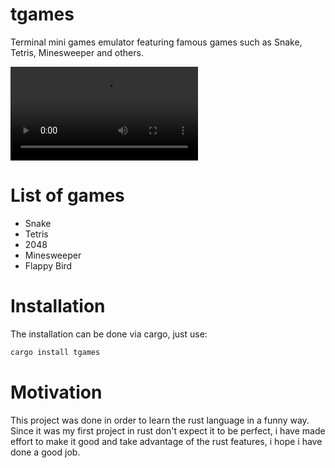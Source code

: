 # tgames
Terminal mini games emulator featuring famous games such as Snake, Tetris, Minesweeper 
and others.

![tgames demo](https://github.com/enfmarinho/tgames/blob/main/resources/demo.webm)

# List of games
- Snake
- Tetris
- 2048
- Minesweeper
- Flappy Bird

# Installation
The installation can be done via cargo, just use:
````bash
cargo install tgames
``````
# Motivation 
This project was done in order to learn the rust language in a funny way. Since 
it was my first project in rust don't expect it to be perfect, i have made effort
to make it good and take advantage of the rust features, i hope i have done a good
job.
